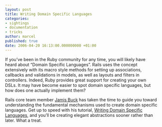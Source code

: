 ```yaml
---
layout: post
title: Writing Domain Specific Languages
categories:
- sightings
- documentation
- tricks
author: marcel
published: true
date: 2006-04-20 16:13:00.000000000 +01:00
---
```

<p>If you&#8217;ve been in the Ruby community for any time, you will likely have heard about &#8220;Domain Specific Languages&#8221;. Rails uses the concept extensively with its macro style methods for setting up associations, callbacks and validations in models, as well as layouts and filters in controllers. Indeed, Ruby provides great support for creating your own DSLs. It may have become easier to spot domain specific languages, but how does one actually implement them?</p>
<p>Rails core team member <a href="http://jamis.jamisbuck.org">Jamis Buck</a> has taken the time to guide you toward understanding the fundamental mechanisms used to create domain specific languages. Get up to speed with his tutorial, <a href="http://jamis.jamisbuck.org/articles/2006/04/20/writing-domain-specific-languages">Writing Domain Specific Languages</a>, and you&#8217;ll be creating elegant abstractions sooner rather than later. What a treat.</p>